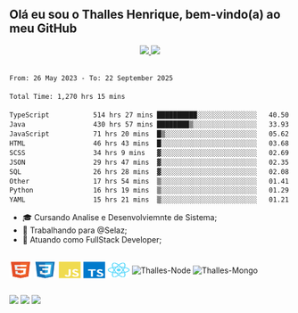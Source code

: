 ## Olá eu sou o Thalles Henrique, bem-vindo(a) ao meu GitHub

<div align="center">
  <a href="https://github.com/Thalles-HsA">
  <img height="180em" src="https://github-readme-stats.vercel.app/api?username=Thalles-HsA&show_icons=true&theme=radical&include_all_commits=true&count_private=true"/>
  <img height="180em" src="https://github-readme-stats.vercel.app/api/top-langs/?username=Thalles-HsA&exclude_repo=github-readme-stats,Pong,Freeway-JS&langs_count=5&theme=radical"/>
</div><br>
  
  <!--START_SECTION:waka-->

```txt
From: 26 May 2023 - To: 22 September 2025

Total Time: 1,270 hrs 15 mins

TypeScript           514 hrs 27 mins ██████████░░░░░░░░░░░░░░░   40.50 %
Java                 430 hrs 57 mins ████████▒░░░░░░░░░░░░░░░░   33.93 %
JavaScript           71 hrs 20 mins  █▒░░░░░░░░░░░░░░░░░░░░░░░   05.62 %
HTML                 46 hrs 43 mins  █░░░░░░░░░░░░░░░░░░░░░░░░   03.68 %
SCSS                 34 hrs 9 mins   ▓░░░░░░░░░░░░░░░░░░░░░░░░   02.69 %
JSON                 29 hrs 47 mins  ▓░░░░░░░░░░░░░░░░░░░░░░░░   02.35 %
SQL                  26 hrs 28 mins  ▓░░░░░░░░░░░░░░░░░░░░░░░░   02.08 %
Other                17 hrs 54 mins  ▒░░░░░░░░░░░░░░░░░░░░░░░░   01.41 %
Python               16 hrs 19 mins  ▒░░░░░░░░░░░░░░░░░░░░░░░░   01.29 %
YAML                 15 hrs 21 mins  ▒░░░░░░░░░░░░░░░░░░░░░░░░   01.21 %
```

<!--END_SECTION:waka-->

  - 🎓 Cursando Analise e Desenvolviemnte de Sistema;
  - 🌱 Trabalhando para @Selaz;
  - 🎯 Atuando como FullStack Developer;
 
<div style="display: inline_block"><br>
  <img align="center" alt="Thalles-HTML" height="30" width="40" src="https://raw.githubusercontent.com/devicons/devicon/master/icons/html5/html5-original.svg">
  <img align="center" alt="Thalles-CSS" height="30" width="40" src="https://raw.githubusercontent.com/devicons/devicon/master/icons/css3/css3-original.svg">
  <img align="center" alt="Thalles-Js" height="30" width="40" src="https://raw.githubusercontent.com/devicons/devicon/master/icons/javascript/javascript-plain.svg">
  <img align="center" alt="Thalles-Ts" height="30" width="40" src="https://raw.githubusercontent.com/devicons/devicon/master/icons/typescript/typescript-plain.svg">
  <img align="center" alt="Thalles-React" height="30" width="40" src="https://raw.githubusercontent.com/devicons/devicon/master/icons/react/react-original.svg">
  <img align="center" alt="Thalles-Node" height="30" width="40" src="https://cdn.jsdelivr.net/gh/devicons/devicon/icons/nodejs/nodejs-original.svg" />
  <img align="center" alt="Thalles-Mongo" height="30" width="40" src="https://cdn.jsdelivr.net/gh/devicons/devicon/icons/mongodb/mongodb-original.svg" />
  
</div>

 ##
  
<div>
  <a href="https://www.linkedin.com/in/thalles-hsa" target="_blank"><img src="https://img.shields.io/badge/-LinkedIn-%230077B5?style=for-the-badge&logo=linkedin&logoColor=white" target="_blank"></a> 
  <a href="https://instagram.com/thalleshsa" target="_blank"><img src="https://img.shields.io/badge/-Instagram-%23E4405F?style=for-the-badge&logo=instagram&logoColor=white" target="_blank"></a>
  <a href = "mailto:thsa.henrique@gmail.com"><img src="https://img.shields.io/badge/-Gmail-%23333?style=for-the-badge&logo=gmail&logoColor=white" target="_blank"></a>
   
</div>

